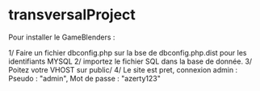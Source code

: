 # transversalProject

Pour installer le GameBlenders :

1/ Faire un fichier dbconfig.php sur la bse de dbconfig.php.dist pour les identifiants MYSQL
2/ importez le fichier SQL dans la base de donnée.
3/ Poitez votre VHOST sur public/
4/ Le site est pret, connexion admin : Pseudo : "admin", Mot de passe : "azerty123"
